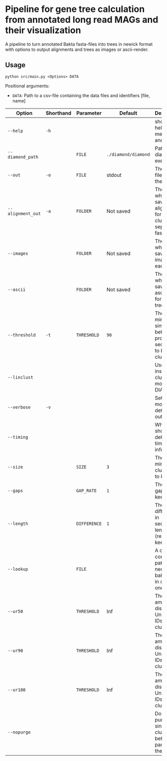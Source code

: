 # Pipeline for gene tree calculation from annotated long read MAGs and their visualization
A pipeline to turn annotated Bakta fasta-files into trees in newick format with options to output alignments and trees as images or ascii-render.

## Usage
`python src/main.py <Options> DATA`

Positional arguments:
- `DATA`: Path to a csv-file containing the data files and identifiers [file, name]

| Option            | Shorthand | Parameter    | Default             | Description                                                             |
| ----------------- | --------- | ------------ | ------------------- | ----------------------------------------------------------------------- |
| `--help`          | `-h`      |              |                     | show this help message and exit                                         |
| `--diamond_path`  |           | `FILE`       | `./diamond/diamond` | Path to the diamond executable                                          |
| `--out`           | `-o`      | `FILE`       | stdout              | The output file to save the trees to                                    |
| `--alignment_out` | `-a`      | `FOLDER`     | Not saved           | The path where to save the alignment for each cluster as separate fasta |
| `--images`        |           | `FOLDER`     | Not saved           | The path where to save the image for each tree                          |
| `--ascii`         |           | `FOLDER`     | Not saved           | The path where to save the ascii render for each tree                   |
| `--threshold`     | `-t`      | `THRESHOLD`  | `90`                | The minimal similarity between protein sequences to be clustered        |
| `--linclust`      |           |              |                     | Use linclust instead of cluster mode for DIAMOND                        |
| `--verbose`       | `-v`      |              |                     | Set to show more detailed output                                        |
| `--timing`        |           |              |                     | Whether to show detailed timing information                             |
| `--size`          |           | `SIZE`       | `3`                 | The minimal cluster size to keep                                        |
| `--gaps`          |           | `GAP_RATE`   | `1`                 | The max gap rate to keep                                                |
| `--length`        |           | `DIFFERENCE` | `1`                 | The max difference in sequence length (relative) to keep                |
| `--lookup`        |           | `FILE`       |                     | A csv file containing paths to all necessary bakta files in column one  |
| `--ur50`          |           | `THRESHOLD`  | Inf                 | The max amount of distinct UniRef50 IDs per cluster                     |
| `--ur90`          |           | `THRESHOLD`  | Inf                 | The max amount of distinct UniRef90 IDs per cluster                     |
| `--ur100`         |           | `THRESHOLD`  | Inf                 | The max amount of distinct UniRef100 IDs per cluster                    |
| `--nopurge`       |           |              |                     | Do not purge singleton clusters before parsing them                     |

